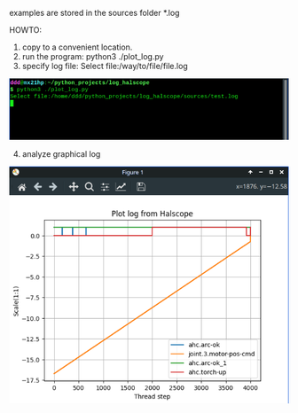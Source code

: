 examples are stored in the sources folder *.log

HOWTO:

1. copy to a convenient location.
2. run the program:
    python3 ./plot_log.py
3. specify log file:
    Select file:/way/to/file/file.log

![Alt text](terminal.png)

4. analyze graphical log

![Alt text](plot.png)